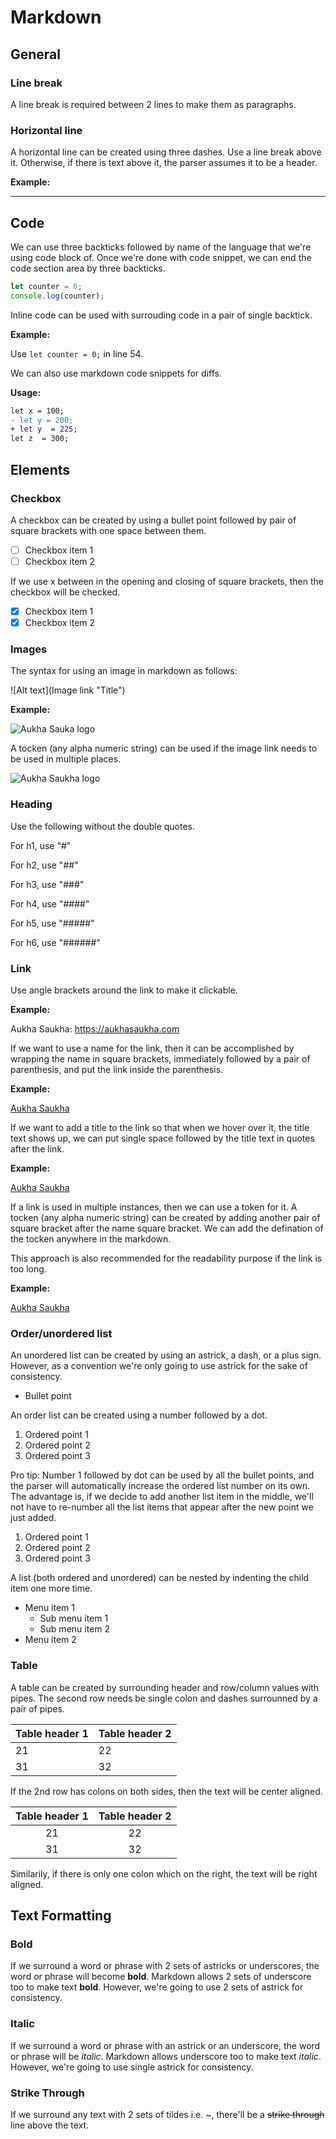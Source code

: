 # Markdown

## General

### Line break

A line break is required between 2 lines to make them as paragraphs.

### Horizontal line

A horizontal line can be created using three dashes. Use a line break above it. Otherwise, if there is text above it, the parser assumes it to be a header.

**Example:**

---

## Code

We can use three backticks followed by name of the language that we're using code block of. Once we're done with code snippet, we can end the code section area by three backticks.

```javascript
let counter = 0;
console.log(counter);
```

Inline code can be used with surrouding code in a pair of single backtick.

**Example:**

Use `let counter = 0;` in line 54.

We can also use markdown code snippets for diffs.

**Usage:**

```diff
let x = 100;
- let y = 200;
+ let y  = 225;
let z  = 300;
```

## Elements

### Checkbox

A checkbox can be created by using a bullet point followed by pair of square brackets with one space between them.

- [ ] Checkbox item 1
- [ ] Checkbox item 2

If we use x between in the opening and closing of square brackets, then the checkbox will be checked.

- [x] Checkbox item 1
- [x] Checkbox item 2

### Images

The syntax for using an image in markdown as follows:

![Alt text](Image link "Title")

**Example:**

![Aukha Sauka logo](img/aukha-saukha-163 × 134.png "Aukha Sauka logo")

A tocken (any alpha numeric string) can be used if the image link needs to be used in multiple places.

![Aukha Saukha logo][logo]

[logo]: img/aukha-saukha-163 × 134.png

### Heading

Use the following without the double quotes.

For h1, use "#"

For h2, use "##"

For h3, use "###"

For h4, use "####"

For h5, use "#####"

For h6, use "######"

### Link

Use angle brackets around the link to make it clickable.

**Example:**

Aukha Saukha: <https://aukhasaukha.com>

If we want to use a name for the link, then it can be accomplished by wrapping the name in square brackets, immediately followed by a pair of parenthesis, and put the link inside the parenthesis.

**Example:**

[Aukha Saukha](https://aukhasaukha.com)

If we want to add a title to the link so that when we hover over it, the title text shows up, we can put single space followed by the title text in quotes after the link.

**Example:**

[Aukha Saukha](https://aukhasaukha.com 'Aukha Saukha link')

If a link is used in multiple instances, then we can use a token for it. A tocken (any alpha numeric string) can be created by adding another pair of square bracket after the name square bracket. We can add the defination of the tocken anywhere in the markdown.

This approach is also recommended for the readability purpose if the link is too long.

**Example:**

[Aukha Saukha][1]

[1]: https://aukhasaukha.com

### Order/unordered list

An unordered list can be created by using an astrick, a dash, or a plus sign. However, as a convention we're only going to use astrick for the sake of consistency.

- Bullet point

An order list can be created using a number followed by a dot.

1. Ordered point 1
2. Ordered point 2
3. Ordered point 3

Pro tip: Number 1 followed by dot can be used by all the bullet points, and the parser will automatically increase the ordered list number on its own. The advantage is, if we decide to add another list item in the middle, we'll not have to re-number all the list items that appear after the new point we just added.

1. Ordered point 1
1. Ordered point 2
1. Ordered point 3

A list (both ordered and unordered) can be nested by indenting the child item one more time.

- Menu item 1
  - Sub menu item 1
  - Sub menu item 2
- Menu item 2

### Table

A table can be created by surrounding header and row/column values with pipes. The second row needs be single colon and dashes surrounned by a pair of pipes.

| Table header 1 | Table header 2 |
| :------------- | :------------- |
| 21             | 22             |
| 31             | 32             |

If the 2nd row has colons on both sides, then the text will be center aligned.

| Table header 1 | Table header 2 |
| :------------: | :------------: |
|       21       |       22       |
|       31       |       32       |

Similarily, if there is only one colon which on the right, the text will be right aligned.

## Text Formatting

### Bold

If we surround a word or phrase with 2 sets of astricks or underscores, the word or phrase will become **bold**. Markdown allows 2 sets of underscore too to make text **bold**. However, we're going to use 2 sets of astrick for consistency.

### Italic

If we surround a word or phrase with an astrick or an underscore, the word or phrase will be _italic_. Markdown allows underscore too to make text _italic_. However, we're going to use single astrick for consistency.

### Strike Through

If we surround any text with 2 sets of tildes i.e. ~, there'll be a ~~strike through~~ line above the text.
